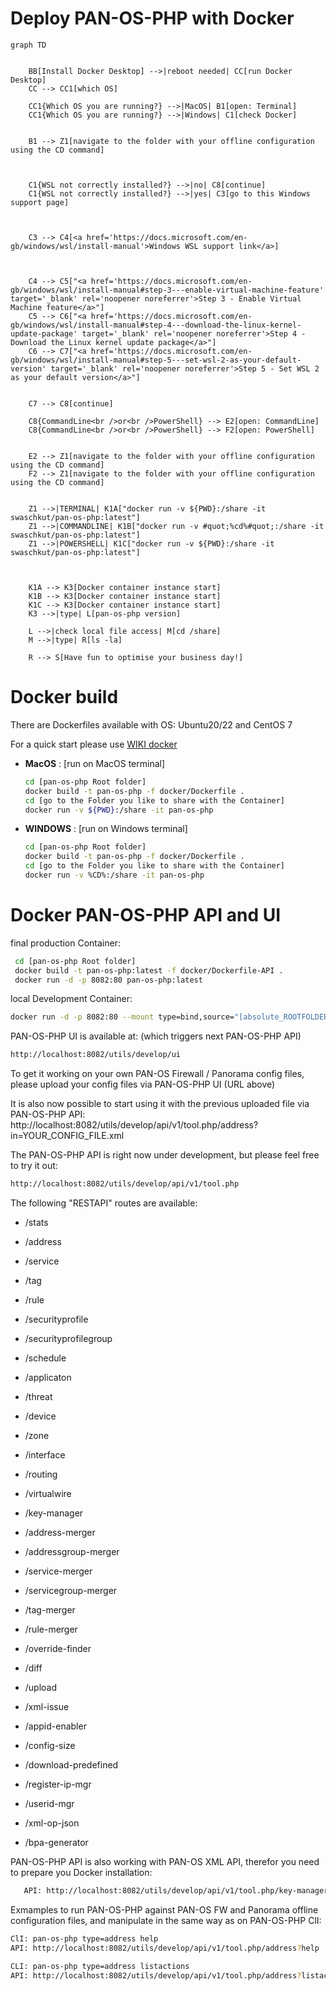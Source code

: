 Deploy PAN-OS-PHP with Docker
===========

```mermaid
graph TD
    
    
    BB[Install Docker Desktop] -->|reboot needed| CC[run Docker Desktop]
    CC --> CC1[which OS]
    
    CC1{Which OS you are running?} -->|MacOS| B1[open: Terminal]
    CC1{Which OS you are running?} -->|Windows| C1[check Docker]
    
    
    B1 --> Z1[navigate to the folder with your offline configuration using the CD command]
       
 
    
    C1{WSL not correctly installed?} -->|no| C8[continue]
    C1{WSL not correctly installed?} -->|yes| C3[go to this Windows support page]
    
   
    
    C3 --> C4[<a href='https://docs.microsoft.com/en-gb/windows/wsl/install-manual'>Windows WSL support link</a>]
    
    
    
    C4 --> C5["<a href='https://docs.microsoft.com/en-gb/windows/wsl/install-manual#step-3---enable-virtual-machine-feature' target='_blank' rel='noopener noreferrer'>Step 3 - Enable Virtual Machine feature</a>"]
    C5 --> C6["<a href='https://docs.microsoft.com/en-gb/windows/wsl/install-manual#step-4---download-the-linux-kernel-update-package' target='_blank' rel='noopener noreferrer'>Step 4 - Download the Linux kernel update package</a>"]
    C6 --> C7["<a href='https://docs.microsoft.com/en-gb/windows/wsl/install-manual#step-5---set-wsl-2-as-your-default-version' target='_blank' rel='noopener noreferrer'>Step 5 - Set WSL 2 as your default version</a>"]
    
    
    C7 --> C8[continue]
    
    C8{CommandLine<br />or<br />PowerShell} --> E2[open: CommandLine]
    C8{CommandLine<br />or<br />PowerShell} --> F2[open: PowerShell]
    
    
    E2 --> Z1[navigate to the folder with your offline configuration using the CD command]  
    F2 --> Z1[navigate to the folder with your offline configuration using the CD command]
    
    
    Z1 -->|TERMINAL| K1A["docker run -v ${PWD}:/share -it swaschkut/pan-os-php:latest"]
    Z1 -->|COMMANDLINE| K1B["docker run -v #quot;%cd%#quot;:/share -it swaschkut/pan-os-php:latest"]
    Z1 -->|POWERSHELL| K1C["docker run -v ${PWD}:/share -it swaschkut/pan-os-php:latest"]
    
  
    
    K1A --> K3[Docker container instance start]
    K1B --> K3[Docker container instance start]
    K1C --> K3[Docker container instance start]
    K3 -->|type| L[pan-os-php version]

    L -->|check local file access| M[cd /share]
    M -->|type| R[ls -la]
    
    R --> S[Have fun to optimise your business day!]
```



Docker build
============

There are Dockerfiles available with OS: Ubuntu20/22 and CentOS 7

For a quick start please use [WIKI docker](https://github.com/PaloAltoNetworks/pan-os-php/wiki/docker)


* **MacOS** : [run on MacOS terminal]
	```bash
	cd [pan-os-php Root folder]
	docker build -t pan-os-php -f docker/Dockerfile .
	cd [go to the Folder you like to share with the Container]
	docker run -v ${PWD}:/share -it pan-os-php
	```

* **WINDOWS** : [run on Windows terminal]
	```bash
	cd [pan-os-php Root folder]
	docker build -t pan-os-php -f docker/Dockerfile .
	cd [go to the Folder you like to share with the Container]
	docker run -v %CD%:/share -it pan-os-php
	```

Docker PAN-OS-PHP API and UI
============
final production Container:
   ```bash
    cd [pan-os-php Root folder]
    docker build -t pan-os-php:latest -f docker/Dockerfile-API .
    docker run -d -p 8082:80 pan-os-php:latest
   ```
local Development Container:
   ```bash
   docker run -d -p 8082:80 --mount type=bind,source="[absolute_ROOTFOLDER]/pan-os-php",target=/var/www/html -v [absolute_ROOTFOLDER]/pan-os-php/var/docker/uploads.ini:/usr/local/etc/php/conf.d/uploads.ini php:apache
   ```

PAN-OS-PHP UI is available at: (which triggers next PAN-OS-PHP API)
   ```bash
   http://localhost:8082/utils/develop/ui
   ```
To get it working on your own PAN-OS Firewall / Panorama config files,
please upload your config files via PAN-OS-PHP UI (URL above)

It is also now possible to start using it with the previous uploaded file via PAN-OS-PHP API:
http://localhost:8082/utils/develop/api/v1/tool.php/address?in=YOUR_CONFIG_FILE.xml


The PAN-OS-PHP API is right now under development, but please feel free to try it out:
   ```bash
   http://localhost:8082/utils/develop/api/v1/tool.php
   ```

The following "RESTAPI" routes are available:
- /stats


- /address
- /service
- /tag
- /rule
- /securityprofile
- /securityprofilegroup
- /schedule

- /applicaton
- /threat

- /device


- /zone
- /interface
- /routing
- /virtualwire

- /key-manager

- /address-merger
- /addressgroup-merger
- /service-merger
- /servicegroup-merger
- /tag-merger
- /rule-merger

- /override-finder
- /diff
- /upload
- /xml-issue
- /appid-enabler
- /config-size
- /download-predefined
- /register-ip-mgr
- /userid-mgr
- /xml-op-json
- /bpa-generator

PAN-OS-PHP API is also working with PAN-OS XML API, therefor you need to prepare you Docker installation:
```bash
   API: http://localhost:8082/utils/develop/api/v1/tool.php/key-manager?&add=MGMTIP&user=USERNAME&pw=PASSWORD
   ```


Exmamples to run PAN-OS-PHP against PAN-OS FW and Panorama offline configuration files, and manipulate in the same way as on PAN-OS-PHP ClI:
   ```bash
   ClI: pan-os-php type=address help
   API: http://localhost:8082/utils/develop/api/v1/tool.php/address?help
   ```
   ```bash
   CLI: pan-os-php type=address listactions
   API: http://localhost:8082/utils/develop/api/v1/tool.php/address?listactions
   ```
